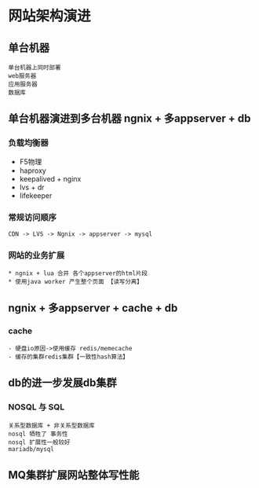 # 网站架构演进
## 单台机器
	单台机器上同时部署 
	web服务器 
	应用服务器
	数据库
## 单台机器演进到多台机器 ngnix + 多appserver + db
### 负载均衡器
   - F5物理
   - haproxy
   - keepalived + nginx
   - lvs + dr
   - lifekeeper
   
### 常规访问顺序 
	CDN -> LVS -> Ngnix -> appserver -> mysql
### 网站的业务扩展
    * ngnix + lua 合并 各个appserver的html片段
    * 使用java worker 产生整个页面 【读写分离】
## ngnix + 多appserver + cache + db
### cache
    - 硬盘io原因->使用缓存 redis/memecache
    - 缓存的集群redis集群【一致性hash算法】
## db的进一步发展db集群
### NOSQL 与 SQL
	关系型数据库 + 非关系型数据库
	nosql 牺牲了 事务性
	nosql 扩展性一般较好
	mariadb/mysql
## MQ集群扩展网站整体写性能
   
 	